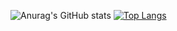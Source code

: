 ![Anurag's GitHub stats](https://github-readme-stats.vercel.app/api?username=gussm07&show_icons=true&theme=dark)
[![Top Langs](https://github-readme-stats.vercel.app/api/top-langs/?username=gussm07&langs_count=8)](https://github.com/anuraghazra/github-readme-stats)

<!---
gussm07/gussm07 is a ✨ special ✨ repository because its `README.md` (this file) appears on your GitHub profile.
You can click the Preview link to take a look at your changes.
--->
